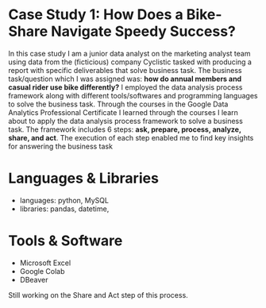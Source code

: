 # Case Study 1: How Does a Bike-Share Navigate Speedy Success?

In this case study I am a junior data analyst on the marketing analyst team using data from the (ficticious) company Cyclistic tasked with producing a report with specific deliverables that solve business task. The business task/question which I was assigned was: **how do annual members and casual rider use bike differently?** 
I employed the data analysis process framework along with different tools/softwares and programming languages to solve the business task. 
Through the courses in the Google Data Analytics Professional Certificate I learned through the courses I learn about to apply the data analysis process framework to solve a business task.
The framework includes 6 steps: **ask, prepare, process, analyze, share, and act**. 
The execution of each step enabled me to find key insights for answering the business task

# Languages & Libraries
* languages: python, MySQL
* libraries: pandas, datetime,

# Tools & Software
* Microsoft Excel
* Google Colab
* DBeaver 


Still working on the Share and Act step of this process.
